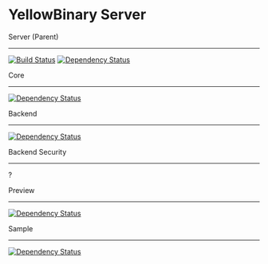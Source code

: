 YellowBinary Server
===========

Server (Parent)
- - -
[![Build Status](https://travis-ci.org/YellowBinary/server.svg?branch=master "Build Status")](https://travis-ci.org/YellowBinary/server)
[![Dependency Status](https://www.versioneye.com/user/projects/54105ca39e1622507400004e/badge.svg?style=flat)](https://www.versioneye.com/user/projects/54105ca39e1622507400004e)

Core
- - -
[![Dependency Status](https://www.versioneye.com/user/projects/541071379e1622dc8a000036/badge.svg?style=flat)](https://www.versioneye.com/user/projects/541071379e1622dc8a000036)

Backend
- - -
[![Dependency Status](https://www.versioneye.com/user/projects/541071369e1622535f000029/badge.svg?style=flat)](https://www.versioneye.com/user/projects/541071369e1622535f000029)

Backend Security
- - -
?

Preview
- - -
[![Dependency Status](https://www.versioneye.com/user/projects/5410713b9e1622cea800005d/badge.svg?style=flat)](https://www.versioneye.com/user/projects/5410713b9e1622cea800005d)

Sample
- - -
[![Dependency Status](https://www.versioneye.com/user/projects/5410713b9e162234c2000059/badge.svg?style=flat)](https://www.versioneye.com/user/projects/5410713b9e162234c2000059)
